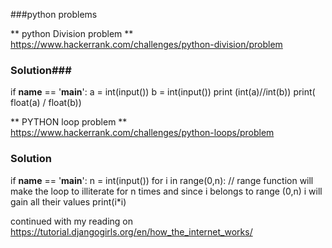 ###python problems

** python Division problem ** https://www.hackerrank.com/challenges/python-division/problem
### Solution###
if __name__ == '__main__':
    a = int(input())
    b = int(input())
    print (int(a)//int(b))
    print( float(a) / float(b))

** PYTHON loop problem ** https://www.hackerrank.com/challenges/python-loops/problem
### Solution ###
if __name__ == '__main__':
    n = int(input())
    for i in range(0,n):  // range function will make the loop to illiterate for n times and since i belongs to range (0,n) i will gain all their values
        print(i*i)


continued with my reading on
https://tutorial.djangogirls.org/en/how_the_internet_works/  
